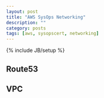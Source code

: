 ```yaml
---
layout: post
title: "AWS SysOps Networking"
description: ""
category: posts
tags: [aws, sysopscert, networking]
---
```

{% include JB/setup %}


## Route53

## VPC